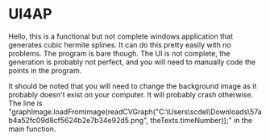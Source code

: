 # UI4AP

Hello, this is a functional but not complete windows application that generates cubic hermite splines. It can do this pretty easily with no problems. The program is bare though.
The UI is not complete, the generation is probably not perfect, and you will need to manually code the points in the program. 

It should be noted that you will need to change the background image as it probably doesn't exist on your computer. It will probably crash otherwise.
The line is "graphImage.loadFromImage(readCVGraph("C:\\Users\\scdel\\Downloads\\57ab4a52fc09d8cf5624b2e7b34e92d5.png", theTexts.timeNumber));" in the main function.
